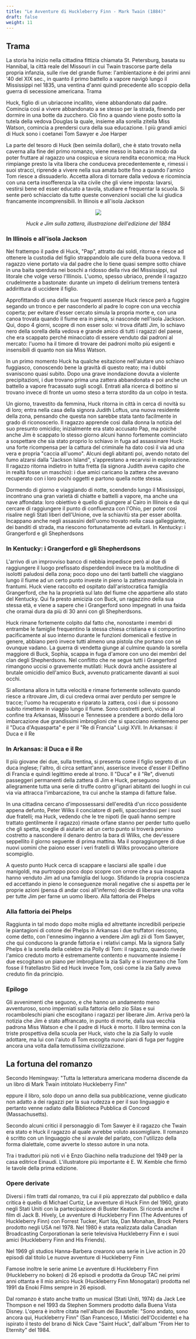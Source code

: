```yaml
---
title: "Le Avventure di Huckleberry Finn - Mark Twain (1884)"
draft: false
weight: 11
---
```


## Trama

La storia ha inizio nella cittadina fittizia chiamata St. Petersburg, basata su Hannibal, la città reale del Missouri in cui Twain trascorse parte della propria infanzia, sulle rive del grande fiume: l'ambientazione è dei primi anni '40 del XIX sec., in quanto il primo battello a vapore navigò lungo il Mississippi nel 1835, una ventina d'anni quindi precedente allo scoppio della guerra di secessione americana.
Trama

Huck, figlio di un ubriacone incallito, viene abbandonato dal padre. Comincia così a vivere abbandonato a se stesso per la strada, finendo per dormire in una botte da zucchero. Ciò fino a quando viene posto sotto la tutela della vedova Douglas la quale, insieme alla sorella zitella Miss Watson, comincia a prendersi cura della sua educazione. I più grandi amici di Huck sono i coetanei Tom Sawyer e Joe Harper

La parte del tesoro di Huck (ben seimila dollari), che è stato trovato nella caverna alla fine del primo romanzo, viene messo in banca in modo da poter fruttare al ragazzo una cospicua e sicura rendita economica; ma Huck rimpiange presto la vita libera che conduceva precedentemente e, rimessi i suoi stracci, riprende a vivere nella sua amata botte fino a quando l'amico Tom riesce a dissuaderlo. Accetta allora di tornare dalla vedova e ricomincia con una certa insofferenza la vita civile che gli viene imposta: lavarsi, vestirsi bene ed esser educato a tavola, studiare e frequentar la scuola. Si sente però schiacciato da tutte queste convenzioni sociali che lui giudica francamente incomprensibili.
In Illinois e all'isola Jackson


<div align="center">
<img src="https://upload.wikimedia.org/wikipedia/commons/thumb/a/a0/Huck_and_jim_on_raft.jpg/385px-Huck_and_jim_on_raft.jpg">

<i>Huck e Jim sulla zattera, illustrazione dell'edizione del 1884</i></div>


### In Illinois e all'isola Jackson

Nel frattempo il padre di Huck, "Pap", attratto dai soldi, ritorna e riesce ad ottenere la custodia del figlio strappandolo alle cure della buona vedova. Il ragazzo viene portato via dal padre che lo tiene quasi sempre sotto chiave in una baita sperduta nei boschi a ridosso della riva del Mississippi, sul litorale che volge verso l'Illinois. L'uomo, spesso ubriaco, prende il ragazzo crudelmente a bastonate: durante un impeto di delirium tremens tenterà addirittura di uccidere il figlio.

Approfittando di una delle sue frequenti assenze Huck riesce però a fuggire segando un tronco e per nasconderlo al padre lo copre con una vecchia coperta; per evitare d'esser cercato simula la propria morte e, con una canoa trovata quando il fiume era in piena, si nasconde nell'isola Jackson. Qui, dopo 4 giorni, scopre di non esser solo: vi trova difatti Jim, lo schiavo nero della sorella della vedova e grande amico di tutti i ragazzi del paese, che era scappato perché minacciato di essere venduto dai padroni al mercato: l'uomo ha il timore di trovare dei padroni molto più esigenti e insensibili di quanto non sia Miss Watson.

In un primo momento Huck ha qualche esitazione nell'aiutare uno schiavo fuggiasco, conoscendo bene la gravità di questo reato; ma i dubbi svaniscono quasi subito. Dopo una grave inondazione dovuta a violente precipitazioni, i due trovano prima una zattera abbandonata e poi anche un battello a vapore fracassato sugli scogli. Entrati alla ricerca di bottino si trovano invece di fronte un uomo steso a terra stordito da un colpo in testa.

Un giorno, travestito da femmina, Huck ritorna in città in cerca di novità su di loro; entra nella casa della signora Judith Loftus, una nuova residente della zona, pensando che questa non sarebbe stata tanto facilmente in grado di riconoscerlo. Il ragazzo apprende così dalla donna la notizia del suo presunto omicidio; inizialmente era stato accusato Pap, ma poiché anche Jim è scappato lo stesso giorno alcuni hanno fortemente cominciato a sospettare che sia stato proprio lo schiavo in fuga ad assassinare Huck: una forte ricompensa per la cattura del criminale ha dato così il via ad una vera e propria "caccia all'uomo". Alcuni degli abitanti poi, avendo notato del fumo alzarsi dalla "Jackson Island", s'apprestano a recarvisi in esplorazione. Il ragazzo ritorna indietro in tutta fretta (la signora Judith aveva capito che in realtà fosse un maschio): i due amici caricano la zattera che avevano recuperato con i loro pochi oggetti e partono quella notte stessa.

Dormendo di giorno e viaggiando di notte, scendendo lungo il Mississippi, incontrano una gran varietà di chiatte e battelli a vapore, ma anche una nave affondata: loro obiettivo è quello di giungere al Cairo in Illinois e da qui cercare di raggiungere il punto di confluenza con l'Ohio, per poter così risalire negli Stati liberi dell'Unione, ove la schiavitù sta per esser abolita. Incappano anche negli assassini dell'uomo trovato nella casa galleggiante, dei banditi di strada, ma riescono fortunatamente ad evitarli.
In Kentucky: i Grangerford e gli Shepherdsons

### In Kentucky: i Grangerford e gli Shepherdsons

L'arrivo di un improvviso banco di nebbia impedisce però ai due di raggiungere il luogo prefissato disperdendoli invece tra la moltitudine di isolotti paludosi della zona; poco dopo uno dei tanti battelli che viaggiano lungo il fiume ad un certo punto investe in pieno la zattera mandandola in frantumi. Huck viene raccolto ed ospitato dall'aristocratica famiglia Grangerford, che ha la proprietà sul lato del fiume che appartiene allo stato del Kentucky. Qui fa presto amicizia con Buck, un ragazzino della sua stessa età, e viene a sapere che i Grangerford sono impegnati in una faida che oramai dura da più di 30 anni con gli Shepherdsons.

Huck rimane fortemente colpito dal fatto che, nonostante i membri di entrambe le famiglie frequentino la stessa chiesa cristiana e si comportino pacificamente al suo interno durante le funzioni domenicali e festive in genere, abbiano però invece tutti almeno una pistola che portano con sé ovunque vadano. La guerra di vendetta giunge al culmine quando la sorella maggiore di Buck, Sophia, scappa in fuga d'amore con uno dei membri del clan degli Shepherdsons. Nel conflitto che ne segue tutti i Grangerford rimangono uccisi o gravemente mutilati: Huck dovrà anche assistere al brutale omicidio dell'amico Buck, avvenuto praticamente davanti ai suoi occhi.

Si allontana allora in tutta velocità e rimane fortemente sollevato quando riesce a ritrovare Jim, di cui credeva ormai aver perduto per sempre le tracce; l'uomo ha recuperato e riparato la zattera, così i due si possono subito rimettere in viaggio lungo il fiume. Sono costretti però, vicino al confine tra Arkansas, Missouri e Tennessee a prendere a bordo della loro imbarcazione due grandissimi imbroglioni che si spacciano nientemeno per il "Duca d'Aquasparta" e per il "Re di Francia" Luigi XVII.
In Arkansas: il Duca e il Re

### In Arkansas: il Duca e il Re

Il più giovane dei due, sulla trentina, si presenta come il figlio segreto di un duca inglese; l'altro, di circa settant'anni, asserisce invece d'esser il Delfino di Francia e quindi legittimo erede al trono. Il "Duca" e il "Re", divenuti passeggeri permanenti della zattera di Jim e Huck, perseguono allegramente tutta una serie di truffe contro gl'ignari abitanti dei luoghi in cui via via attracca l'imbarcazione, tra cui anche la stampa di fatture false.

In una cittadina cercano d'impossessarsi dell'eredità d'un ricco possidente appena defunto, Peter Wilks il conciatore di pelli, spacciandosi per i suoi due fratelli; ma Huck, vedendo che le tre nipoti (le quali hanno sempre trattato gentilmente il ragazzo) rimaste orfane stanno per perder tutto quello che gli spetta, sceglie di aiutarle: ad un certo punto si troverà persino costretto a nascondere il denaro dentro la bara di Wilks, che dev'essere seppellito il giorno seguente di prima mattina. Ma il sopraggiungere di due nuovi uomini che paiono esser i veri fratelli di Wilks provocano ulteriore scompiglio.

A questo punto Huck cerca di scappare e lasciarsi alle spalle i due manigoldi, ma purtroppo poco dopo scopre con orrore che a sua insaputa hanno venduto Jim ad una famiglia del luogo. Sfidando la propria coscienza ed accettando in pieno le conseguenze morali negative che si aspetta per le proprie azioni (pensa di andar così all'inferno) decide di liberare una volta per tutte Jim per farne un uomo libero.
Alla fattoria dei Phelps

### Alla fattoria dei Phelps

Raggiunta in tal modo dopo molte miglia ed altrettante incredibili peripezie le piantagioni di cotone dei Phelps in Arkansas i due truffatori riescono, come detto, con l'ennesimo inganno a vendere Jim agli zii di Tom Sawyer, che qui conducono la grande fattoria e i relativi campi. Ma la signora Sally Phelps è la sorella della celebre zia Polly di Tom: il ragazzo, quando rivede l'amico creduto morto è estremamente contento e nuovamente insieme i due escogitano un piano per imbrogliare la zia Sally e si inventano che Tom fosse il fratellastro Sid ed Huck invece Tom, così come la zia Sally aveva creduto fin da principio.

### Epilogo

Gli avvenimenti che seguono, e che hanno un andamento meno avventuroso, sono imperniati sulla fattoria dello zio Silas e sui rocamboleschi piani che escogitano i ragazzi per liberare Jim. Arriva però la notizia che Jim è stato affrancato, in punto di morte, dalla sua vecchia padrona Miss Watson e che il padre di Huck è morto. Il libro termina con la triste prospettiva della scuola per Huck, visto che la zia Sally lo vuole adottare, ma lui con l'aiuto di Tom escogita nuovi piani di fuga per fuggire ancora una volta dalla temutissima civilizzazione. 

## La fortuna del romanzo

Secondo Hemingway: "Tutta la letteratura americana moderna discende da un libro di Mark Twain intitolato Huckleberry Finn"

eppure il libro, solo dopo un anno della sua pubblicazione, venne giudicato non adatto a dei ragazzi per la sua rudezza e per il suo linguaggio e pertanto venne radiato dalla Biblioteca Pubblica di Concord (Massachusetts).

Secondo alcuni critici il personaggio di Tom Sawyer è il ragazzo che Twain era stato e Huck il ragazzo al quale avrebbe voluto assomigliare. Il romanzo è scritto con un linguaggio che si avvale del parlato, con l'utilizzo della forma dialettale, come avverte lo stesso autore in una nota.

Tra i traduttori più noti vi è Enzo Giachino nella traduzione del 1949 per la casa editrice Einaudi. L'illustratore più importante è E. W. Kemble che firmò le tavole della prima edizione.

### Opere derivate

Diversi i film tratti dal romanzo, tra cui il più apprezzato dal pubblico e dalla critica è quello di Michael Curtiz, Le avventure di Huck Finn del 1960, girato negli Stati Uniti con la partecipazione di Buster Keaton. Si ricorda anche il film di Jack B. Hively, Le avventure di Huckleberry Finn (The Adventures of Huckleberry Finn) con Forrest Tucker, Kurt Ida, Dan Monahan, Brock Peters prodotto negli USA nel 1978. Nel 1980 è stata realizzata dalla Canadian Broadcasting Corporationan la serie televisiva Huckleberry Finn e i suoi amici (Huckleberry Finn and His Friends).

Nel 1969 gli studios Hanna-Barbera crearono una serie in Live action in 20 episodi dal titolo Le nuove avventure di Huckleberry Finn

Famose inoltre le serie anime Le avventure di Huckleberry Finn (Huckleberry no boken) di 26 episodi e prodotta da Group TAC nei primi anni ottanta e Il mio amico Huck (Huckleberry Finn Monogatari) prodotta nel 1991 da Enoki Films sempre in 26 episodi.

Dal romanzo è stato anche tratto un musical (Stati Uniti, 1974) da Jack Lee Thompson e nel 1993 da Stephen Sommers prodotto dalla Buena Vista Disney. L'opera è inoltre citata nell'album dei Baustelle: "Sono andato, sono ancora qui, Huckleberry Finn" (San Francesco, I Mistici dell'Occidente) e ha ispirato il testo del brano di Nick Cave "Saint Huck", dall'album "From Her to Eternity" del 1984. 